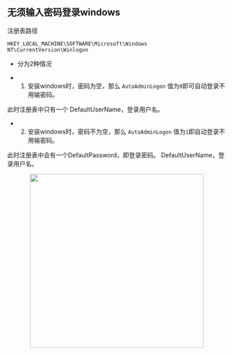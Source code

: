 ##  无须输入密码登录windows

注册表路径

`HKEY_LOCAL_MACHINE\SOFTWARE\Microsoft\Windows NT\CurrentVersion\Winlogon`

- 分为2种情况

- 1. 安装windows时，密码为空，那么 `AutoAdminLogon`  值为` 0 `即可自动登录不用输密码。

此时注册表中只有一个  DefaultUserName，登录用户名。

- 2. 安装windows时，密码不为空，那么 `AutoAdminLogon`  值为` 1 `即自动登录不用输密码。

此时注册表中会有一个DefaultPassword，即登录密码。 DefaultUserName，登录用户名。


<p align="center"><img src="https://cdn.jsdelivr.net/gh/zb9678/img@main/im7/03.15:18:26:24.png" style="width:400px;"></p><br>